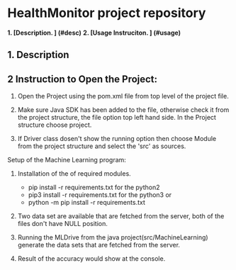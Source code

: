 # HealthMonitor project repository

**1. [Description. ] (#desc)**
**2. [Usage Instruciton. ] (#usage)**


<a name="desc"></a>
## 1. Description



<a name="usage"></a>
## 2 Instruction to Open the Project:

1) Open the Project using the pom.xml file from top level of the project file.


2) Make sure Java SDK has been added to the file, otherwise check it from the
    project structure, the file option top left hand side. In the Project 
    structure choose project.
    
3) If Driver class dosen't show the running option then choose Module from the
    project structure and select the 'src' as sources.

Setup of the Machine Learning program:

1) Installation of the of required modules.
   * pip install -r requirements.txt  for the python2
   * pip3 install -r requirements.txt for the python3
   or
   * python -m pip install -r requirements.txt

2) Two data set are available that are fetched from the server, both of the files don't have NULL position.

3) Running the MLDrive from the java project(src/MachineLearning) generate the data sets that are fetched from the server.

4) Result of the accuracy would show at the console.

